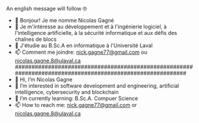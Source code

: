 An english message will follow 🤓
- 👋 Bonjour! Je me nomme Nicolas Gagné
- 👀 Je m'intéresse au développement et à l'ingénierie logiciel, à l'intelligence artificielle, à la sécurité informatique et aux défis des chaînes de blocs
- 🌱 J'étudie au B.Sc.A en informatique à l'Université Laval
- 📫 Comment me joindre: nick.gagne77@gmail.com ou nicolas.gagne.8@ulaval.ca
##########################################################################################################
- 👋 Hi, I’m Nicolas Gagne
- 👀 I’m interested in software development and engineering, artificial intelligence, cybersecurity and blockchain
- 🌱 I’m currently learning: B.Sc.A. Compuer Science
- 📫 How to reach me: nick.gagne77@gmail.com or nicolas.gagne.8@ulaval.ca

